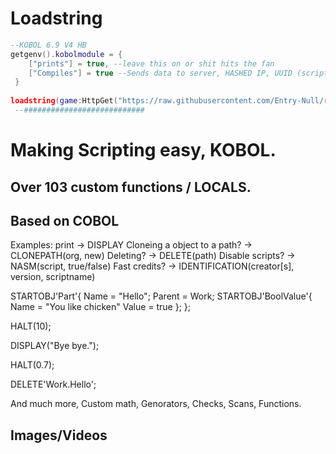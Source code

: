 
# Loadstring
```lua
--KOBOL 6.9 V4 HB
getgenv().kobolmodule = {
    ["prints"] = true, --leave this on or shit hits the fan
    ["Compiles"] = true --Sends data to server, HASHED IP, UUID (script ID) Username 
 }
 
loadstring(game:HttpGet("https://raw.githubusercontent.com/Entry-Null/rluaenvironment/main/main.lua", true))()
 --###########################

```
# Making Scripting easy, KOBOL.
## Over 103 custom functions / LOCALS.
## Based on COBOL
Examples: print -> DISPLAY Cloneing a object to a path? -> CLONEPATH(org, new) Deleting? -> DELETE(path) Disable scripts? -> NASM(script, true/false) Fast credits? -> IDENTIFICATION(creator[s], version, scriptname)

STARTOBJ'Part'{
    Name = "Hello";
    Parent = Work;
    STARTOBJ'BoolValue'{
      Name = "You like chicken"
      Value = true
    };
};

HALT(10);

DISPLAY("Bye bye.");

HALT(0.7);

DELETE'Work.Hello';

And much more, Custom math, Genorators, Checks, Scans, Functions.

## Images/Videos
<p align="center">

</p>


